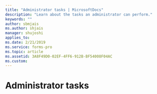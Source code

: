 ```yaml
---
title: "Administrator tasks | MicrosoftDocs"
description: "Learn about the tasks an administrator can perform."
keywords: ""
author: sbmjais
ms.author: shjais
manager: shujoshi
applies_to: 
ms.date: 2/21/2019
ms.service: forms-pro
ms.topic: article
ms.assetid: 3A8F49D0-02EF-4FF6-912B-BF54008F04AC
ms.custom: 
---
```


# Administrator tasks
